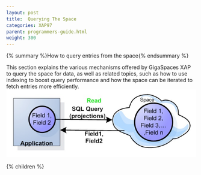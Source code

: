 ```yaml
---
layout: post
title:  Querying The Space
categories: XAP97
parent: programmers-guide.html
weight: 300
---
```


{% summary %}How to query entries from the space{% endsummary %}


This section explains the various mechanisms offered by GigaSpaces XAP to query the space for data, as well as related topics, such as how to use indexing to boost query performance and how the space can be iterated to fetch entries more efficiently.
![space-projections.jpg](/attachment_files/space-projections.jpg)

{% children %}
